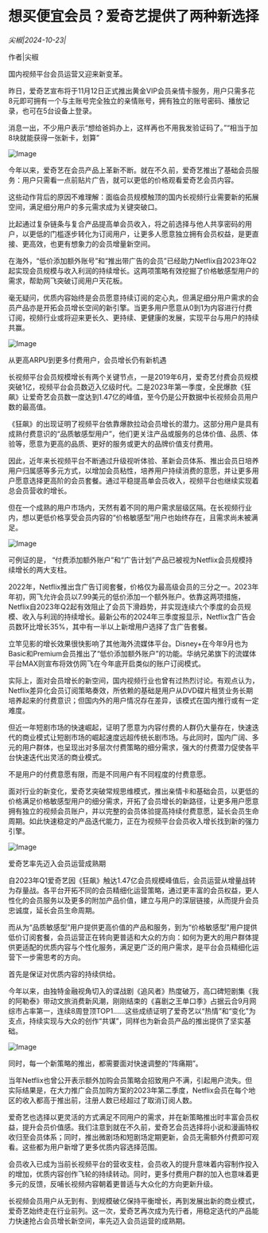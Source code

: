 # 想买便宜会员？爱奇艺提供了两种新选择

*尖椒|2024-10-23|*

作者|尖椒

国内视频平台会员运营又迎来新变革。

昨日，爱奇艺宣布将于11月12日正式推出黄金VIP会员亲情卡服务，用户只需多花8元即可拥有一个与主账号完全独立的亲情账号，拥有独立的账号密码、播放记录，也可在5台设备上登录。

消息一出，不少用户表示“想给爸妈办上，这样再也不用我发验证码了。”“相当于加8块就能获得一张新卡，划算”

![Image](https://mp.toutiao.com/mp/agw/article_material/open_image/get?code=OGJlYjdmYmQwZDkwM2Q0ZTEyZjc4OTI1YmQzOGYyZjMsMTcyOTY5MzQ4NDgxMA==)

今年以来，爱奇艺在会员产品上革新不断。就在不久前，爱奇艺推出了基础会员服务：用户只需看一点前贴片广告，就可以更低的价格观看爱奇艺会员内容。

这些动作背后的原因不难理解：面临会员规模触顶的国内长视频行业需要新的拓展空间，满足细分用户的多元需求成为关键突破口。

比起通过复杂链条与复合产品提高单会员收入，将之前选择与他人共享密码的用户，以更低的门槛逐步转化为订阅用户，让更多人愿意独立拥有会员权益，是更直接、更高效，也更有想象力的会员增量新空间。

在海外，“低价添加额外账号”和“推出带广告的会员”已经助力Netflix自2023年Q2起实现会员规模与收入利润的持续增长。这两项策略有效挖掘了价格敏感型用户的需求，帮助网飞突破订阅用户天花板。

毫无疑问，优质内容始终是会员愿意持续订阅的定心丸，但满足细分用户需求的会员产品亦是开拓会员增长空间的新引擎。当更多用户愿意从0到1为内容进行付费订阅，视频行业或将迎来更长久、更持续、更健康的发展，实现平台与用户的持续共赢。

![Image](https://mp.toutiao.com/mp/agw/article_material/open_image/get?code=OWE2NWI3YjJhMzQyNzFlZTFkZTUwZDMxZGMwNjFlYzQsMTcyOTY5MzQ4NDgxMA==)

从更高ARPU到更多付费用户，会员增长仍有新机遇

长视频平台会员规模增长有两个关键节点，一是2019年6月，爱奇艺付费会员规模突破1亿，视频平台会员数迈入亿级时代。二是2023年第一季度，全民爆款《狂飙》让爱奇艺会员数一度达到1.47亿的峰值，至今仍是公开数据中长视频会员用户数的最高值。

《狂飙》的出现证明了视频平台依靠爆款拉动会员增长的潜力。这部分用户是具有成熟付费意识的“品质敏感型用户”，他们更关注产品或服务的总体价值、品质、体验等，愿意为更高的品质、更好的服务或更大的品牌价值支付费用。

因此，近年来长视频平台不断通过升级视听体验、革新会员体系、推出会员日培养用户归属感等多元方式，以增加会员粘性，培养用户持续消费的意愿，并让更多用户愿意选择更高阶的会员套餐。通过平稳提高单会员收入，视频平台也继续实现着总会员营收的增长。

但在一个成熟的用户市场内，天然有着不同的用户需求层级区隔。在长视频行业内，想以更低价格享受会员内容的“价格敏感型”用户也始终存在，且需求尚未被满足。

![Image](https://mp.toutiao.com/mp/agw/article_material/open_image/get?code=YjRjM2EzMjIyNTFlOGY3Yzg1ZWU5YWMyYmE3NGQxNDAsMTcyOTY5MzQ4NDgxMA==)

可例证的是， “付费添加额外账户”和“广告计划”产品已被视为Netflix会员规模持续增长的两大支柱。

2022年，Netflix推出含广告订阅套餐，价格仅为最高级会员的三分之一。2023年年初，网飞允许会员以7.99美元的低价添加一个额外账户。依靠这两项措施，Netflix自2023年Q2起有效阻止了会员下滑趋势，并实现连续六个季度的会员规模、收入与利润的持续增长。最新公布的2024年三季度报显示，Netflix含广告会员数环比增长35%，其中有一半以上新增用户选择了含广告套餐。

立竿见影的增长效果很快影响了其他海外流媒体平台。Disney+在今年9月也为Basic和Premium会员推出了“低价添加额外账户”的功能。华纳兄弟旗下的流媒体平台MAX则宣布将效仿网飞在今年底开启类似的账户订阅模式。

实际上，面对会员增长的新空间，国内视频行业也曾有过热烈讨论。有观点认为，Netflix差异化会员订阅策略奏效，所依赖的基础是用户从DVD碟片租赁业务长期培养起来的付费意识；但国内外的用户情况存在差异，该模式在国内推行或有一定难度。

但近一年短剧市场的快速崛起，证明了愿意为内容付费的人群仍大量存在，快速迭代的商业模式让短剧市场的崛起速度远超传统长剧市场。与此同时，国内广阔、多元的用户群体，也呈现出对多层次付费策略的细分需求，强大的付费潜力促使各平台快速迭代出灵活的商业模式。

不是用户的付费意愿有限，而是不同用户有不同程度的付费意愿。

面对行业的新变化，爱奇艺突破常规思维模式，推出亲情卡和基础会员，以更低的价格满足价格敏感型用户的细分需求，开拓了会员增长的新路径，让更多用户愿意拥有独立的视频会员账户，并以完整的会员体验提高持续付费意愿，延长会员生命周期。如此快速稳定的产品迭代能力，正在为视频平台会员收入增长找到新的强力引擎。

![Image](https://mp.toutiao.com/mp/agw/article_material/open_image/get?code=NTU4Y2NkMzQ5YzcwNzY4NDdlZGNjY2U4NmU1NGNiNDIsMTcyOTY5MzQ4NDgxMQ==)

爱奇艺率先迈入会员运营成熟期

自2023年Q1爱奇艺因《狂飙》触达1.47亿会员规模峰值后，会员运营从增量战转为存量战。各平台开拓不同的会员精细化运营策略，通过更丰富的会员权益，更人性化的会员服务以及更多的附加产品价值，建立与用户的深层链接，从而提升会员忠诚度，延长会员生命周期。

而从为“品质敏感型”用户提供更高价值的产品和服务，到为“价格敏感型”用户提供低价订阅套餐，会员运营正在转向更普适和大众的方向：如何为更大的用户群体提供更适配的优质内容与个性化服务，满足更广泛的用户需求，是平台会员精细化运营下一步需思考的方向。

首先是保证对优质内容的持续供给。

今年以来，由独特金融视角切入的谍战剧《追风者》热度破万，高口碑短剧集《我的阿勒泰》带动文旅消费新风潮，刚刚结束的《喜剧之王单口季》占据云合9月网综市占率第一，连续8周登顶TOP1……这些成绩证明了爱奇艺以“热情”和“变化”为支点，持续实现与大众的创作“共谋”，同样也为新会员产品的推出提供了坚实基础。

![Image](https://mp.toutiao.com/mp/agw/article_material/open_image/get?code=OTMxMjlmNzMzOGYwN2Q2NTgwZTNhYjg4NDNmZDI2MDEsMTcyOTY5MzQ4NDgxMQ==)

同时，每一个新策略的推出，都需要面对快速调整的“阵痛期”。

当年Netflix也曾公开表示额外加购会员策略会招致用户不满，引起用户流失。但实际结果是，在大力推广会员加购方案的2023年第二季度，Netflix会员在每个地区的收入都高于推出前，注册人数已经超过了取消订阅人数。

爱奇艺也选择以更灵活的方式满足不同用户的需求，并在新策略推出时丰富会员权益，提升会员价值感。我们注意到就在不久前，爱奇艺会员选择将小说和漫画特权收归至会员体系；同时，推出微剧场和短剧场定期更新，会员无需额外付费即可观看。这些都为用户新增了更多优质内容选择范围。

会员收入已成为当前长视频平台的营收支柱，会员收入的提升意味着内容制作投入的增加，优质内容创作飞轮的持续转动。同时，更多付费用户群的加入也意味着更多元的反馈，反哺长视频内容朝着更普适与大众化的方向更新升级。

长视频会员用户从无到有、到规模破亿保持平衡增长，再到发展出新的商业模式，爱奇艺始终走在行业前列。这一次，爱奇艺再次成为先行者，用稳定迭代的产品能力快速抢占会员增长新空间，率先迈入会员运营的成熟期。

